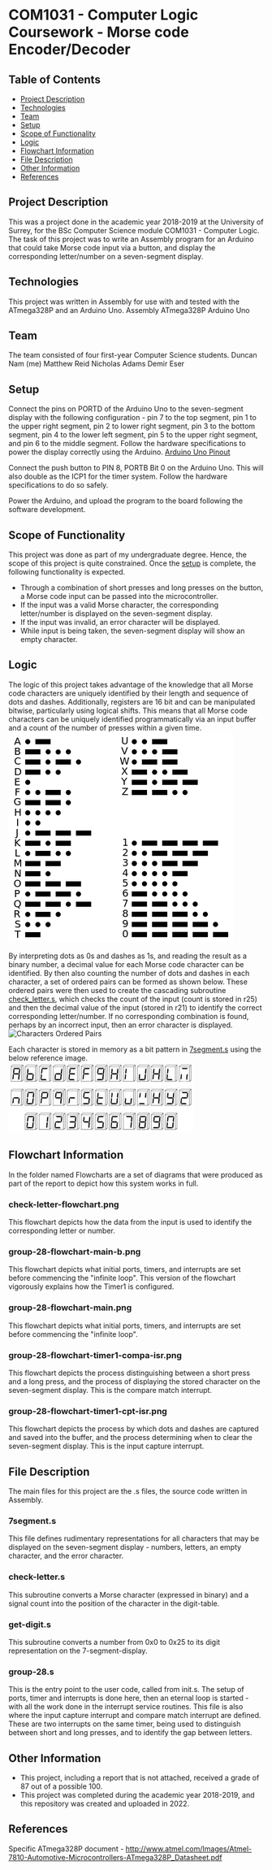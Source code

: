 # COM1031 - Computer Logic Coursework - Morse code Encoder/Decoder

## Table of Contents
* [Project Description](#project-description)
* [Technologies](#technologies)
* [Team](#team)
* [Setup](#setup)
* [Scope of Functionality](#scope-of-functionality)
* [Logic](#logic)
* [Flowchart Information](#flowchart-information)
* [File Description](#file-description)
* [Other Information](#other-information)
* [References](#references)

## Project Description
This was a project done in the academic year 2018-2019 at the University of Surrey, for the BSc Computer Science module COM1031 - Computer Logic.
The task of this project was to write an Assembly program for an Arduino that could take Morse code input via a button, and display the corresponding letter/number on a seven-segment display.

## Technologies
This project was written in Assembly for use with and tested with the ATmega328P and an Arduino Uno.
Assembly
ATmega328P
Arduino Uno

## Team
The team consisted of four first-year Computer Science students.
Duncan Nam (me)
Matthew Reid
Nicholas Adams
Demir Eser

## Setup
Connect the pins on PORTD of the Arduino Uno to the seven-segment display with the following configuration - pin 7 to the top segment, pin 1 to the upper right segment, pin 2 to lower right segment, pin 3 to the bottom segment, pin 4 to the lower left segment, pin 5 to the upper right segment, and pin 6 to the middle segment. Follow the hardware specifications to power the display correctly using the Arduino.
[Arduino Uno Pinout](.\images\arduino-uno-pinout.png)

Connect the push button to PIN 8, PORTB Bit 0 on the Arduino Uno. This will also double as the ICP1 for the timer system. Follow the hardware specifications to do so safely.

Power the Arduino, and upload the program to the board following the software development.

## Scope of Functionality
This project was done as part of my undergraduate degree. Hence, the scope of this project is quite constrained. Once the [setup](#setup) is complete, the following functionality is expected.

* Through a combination of short presses and long presses on the button, a Morse code input can be passed into the microcontroller.
* If the input was a valid Morse character, the corresponding letter/number is displayed on the seven-segment display.
* If the input was invalid, an error character will be displayed.
* While input is being taken, the seven-segment display will show an empty character.

## Logic
The logic of this project takes advantage of the knowledge that all Morse code characters are uniquely identified by their length and sequence of dots and dashes. Additionally, registers are 16 bit and can be manipulated bitwise, particularly using logical shifts. This means that all Morse code characters can be uniquely identified programmatically via an input buffer and a count of the number of presses within a given time.
![Morse Alphabet](./images/morse-alphabet.png)

By interpreting dots as 0s and dashes as 1s, and reading the result as a binary number, a decimal value for each Morse code character can be identified. By then also counting the number of dots and dashes in each character, a set of ordered pairs can be formed as shown below.
These ordered pairs were then used to create the cascading subroutine [check_letter.s](#check-letter.s), which checks the count of the input (count is stored in r25) and then the decimal value of the input (stored in r21) to identify the correct corresponding letter/number. If no corresponding combination is found, perhaps by an incorrect input, then an error character is displayed.
![Characters Ordered Pairs](./images/characters-ordered-pairs.jpeg)

Each character is stored in memory as a bit pattern in [7segment.s](#7segment.s) using the below reference image.
![Seven-Segment Display](./images/seven-segment-alphabet.jpeg)

## Flowchart Information
In the folder named Flowcharts are a set of diagrams that were produced as part of the report to depict how this system works in full.

### check-letter-flowchart.png
This flowchart depicts how the data from the input is used to identify the corresponding letter or number.
### group-28-flowchart-main-b.png
This flowchart depicts what initial ports, timers, and interrupts are set before commencing the "infinite loop". This version of the flowchart vigorously explains how the Timer1 is configured.
### group-28-flowchart-main.png
This flowchart depicts what initial ports, timers, and interrupts are set before commencing the "infinite loop".
### group-28-flowchart-timer1-compa-isr.png
This flowchart depicts the process distinguishing between a short press and a long press, and the process of displaying the stored character on the seven-segment display. This is the compare match interrupt.
### group-28-flowchart-timer1-cpt-isr.png
This flowchart depicts the process by which dots and dashes are captured and saved into the buffer, and the process determining when to clear the seven-segment display. This is the input capture interrupt.

## File Description
The main files for this project are the .s files, the source code written in Assembly.

### 7segment.s
This file defines rudimentary representations for all characters that may be displayed on the seven-segment display - numbers, letters, an empty character, and the error character.
### check-letter.s
This subroutine converts a Morse character (expressed in binary) and a signal count into the position of the character in the digit-table.
### get-digit.s
This subroutine converts a number from 0x0 to 0x25 to its digit representation on the 7-segment-display.
### group-28.s
This is the entry point to the user code, called from init.s. The setup of ports, timer and interrupts is done here, then an eternal loop is started - with all the work done in the interrupt service routines.
This file is also where the input capture interrupt and compare match interrupt are defined. These are two interrupts on the same timer, being used to distinguish between short and long presses, and to identify the gap between letters.

## Other Information
* This project, including a report that is not attached, received a grade of 87 out of a possible 100.
* This project was completed during the academic year 2018-2019, and this repository was created and uploaded in 2022.

## References
Specific ATmega328P document - http://www.atmel.com/Images/Atmel-7810-Automotive-Microcontrollers-ATmega328P_Datasheet.pdf

